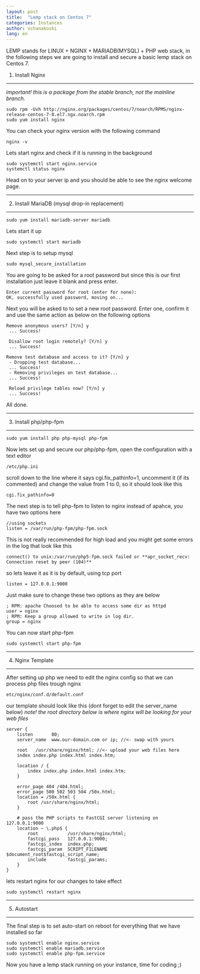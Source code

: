 ```yaml
---
layout: post
title:  "Lemp stack on Centos 7"
categories: Instances
author: vchanakoski
lang: en
---
```


LEMP stands for LINUX + NGINX + MARIADB(MYSQL) + PHP web stack, in the following steps we are going to install and secure a basic lemp stack on Centos 7.

1. Install Nginx
------
*important! this is a package from the stable branch, not the mainline branch.*
```
sudo rpm -Uvh http://nginx.org/packages/centos/7/noarch/RPMS/nginx-release-centos-7-0.el7.ngx.noarch.rpm
sudo yum install nginx
```
You can check your nginx version with the following command
```
nginx -v
```
Lets start nginx and check if it is running in the background
```
sudo systemctl start nginx.service
systemctl status nginx
```
Head on to your server ip and you should be able to see the nginx welcome page.

----
2. Install  MariaDB (mysql drop-in replacement)
------
```
sudo yum install mariadb-server mariadb
```
Lets start it up
```
sudo systemctl start mariadb
```
Next step is to setup mysql
```
sudo mysql_secure_installation
```
You are going to be asked for a root password but since this is our first installation just leave it blank and press enter.
```
Enter current password for root (enter for none):
OK, successfully used password, moving on...
```
Next you will be asked to to set a new root password. Enter one, confirm it and use the same action as below on the following options
```
Remove anonymous users? [Y/n] y                                            
 ... Success!
 
 Disallow root login remotely? [Y/n] y
 ... Success!
 
Remove test database and access to it? [Y/n] y
 - Dropping test database...
 ... Success!
 - Removing privileges on test database...
 ... Success!
 
 Reload privilege tables now? [Y/n] y
 ... Success!
```
All done.

----
3. Install php/php-fpm
------
```
sudo yum install php php-mysql php-fpm
```
Now lets set up and secure our php/php-fpm, open the configuration with a text editor
```
/etc/php.ini
```
scroll down to the line where it says cgi.fix_pathinfo=1, uncomment it (if its commented) and change the value from 1 to 0, so it should look like this
```
cgi.fix_pathinfo=0
```

The next step is to tell php-fpm to listen to nginx instead of apahce, you have two options here
```
//using sockets
listen = /var/run/php-fpm/php-fpm.sock
```
This is not really recommended for high load and you might get some errors in the log that look like this 
```
connect() to unix:/var/run/php5-fpm.sock failed or **apr_socket_recv: Connection reset by peer (104)**
```
so lets leave it as it is by default, using tcp port
```
listen = 127.0.0.1:9000
```
Just make sure to change these two options as they are below
```
; RPM: apache Choosed to be able to access some dir as httpd
user = nginx
; RPM: Keep a group allowed to write in log dir.
group = nginx
```
You can now start php-fpm
```
sudo systemctl start php-fpm
```

----
4. Nginx Template
------
After setting up php we need to edit the nginx config so that we can process php files trough nginx
```
etc/nginx/conf.d/default.conf
```
our template should look like this (dont forget to edit the server_name below)
*note! the root directory below is where nginx will be looking for your web files*
```
server {
    listen       80;
    server_name  www.our-domain.com or ip; //<- swap with yours

    root   /usr/share/nginx/html; //<- upload your web files here
    index index.php index.html index.htm;

    location / {
        index index.php index.html index.htm;
    }
    
    error_page 404 /404.html;
    error_page 500 502 503 504 /50x.html;
    location = /50x.html {
        root /usr/share/nginx/html;
    }

    # pass the PHP scripts to FastCGI server listening on 127.0.0.1:9000
    location ~ \.php$ {
        root           /usr/share/nginx/html;
        fastcgi_pass   127.0.0.1:9000;
        fastcgi_index  index.php;
        fastcgi_param  SCRIPT_FILENAME   $document_root$fastcgi_script_name;
        include        fastcgi_params;
    }
}
```
lets restart nginx for our changes to take effect
```
sudo systemctl restart nginx
```

----
5. Autostart
------
The final step is to set auto-start on reboot for everything that we have installed so far
```
sudo systemctl enable nginx.service
sudo systemctl enable mariadb.service
sudo systemctl enable php-fpm.service
```

Now you have a lemp stack running on your instance, time for coding ;)